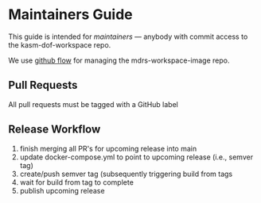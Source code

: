 # Maintainers Guide

This guide is intended for *maintainers* — anybody with commit access to the kasm-dof-workspace repo.

We use [github flow](https://docs.github.com/en/get-started/quickstart/github-flow) for
managing the mdrs-workspace-image repo.

## Pull Requests

All pull requests must be tagged with a GitHub label

## Release Workflow

1. finish merging all PR's for upcoming release into main
2. update docker-compose.yml to point to upcoming release (i.e., semver tag)
3. create/push semver tag (subsequently triggering build from tags
4. wait for build from tag to complete
5. publish upcoming release

